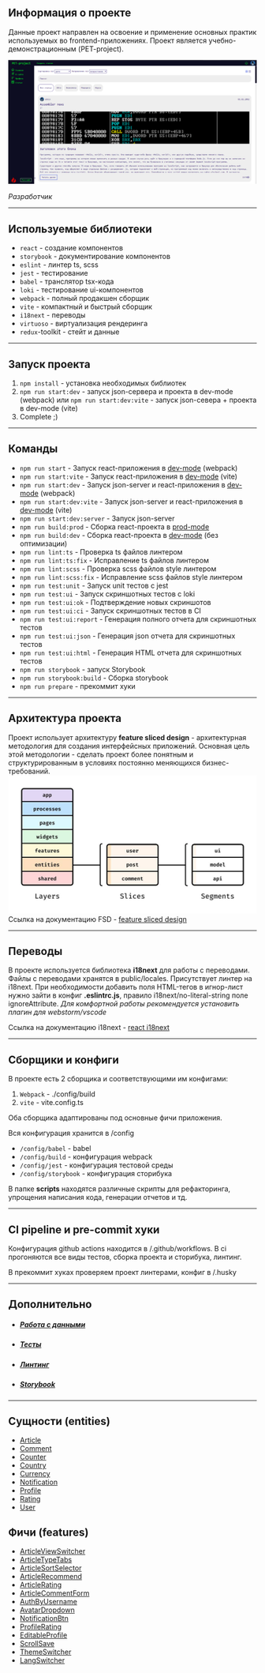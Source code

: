 ## Информация о проекте

Данные проект направлен на освоение и применение основных практик используемых во frontend-приложениях. Проект является учебно-демонстрационным (PET-project).

![PET-project image](/docs/Project.png)

*Разработчик* 

---

## Используемые библиотеки

- `react` - создание компонентов
- `storybook` - документирование компонентов
- `eslint` - линтер ts, scss
- `jest` - тестирование
- `babel` - транслятор tsx-кода
- `loki` - тестирование ui-компонентов
- `webpack` - полный продакшен сборщик
- `vite` - компактный и быстрый сборщик 
- `i18next` - переводы
- `virtuoso` - виртуализация рендеринга
- `redux`-toolkit - стейт и данные

---

## Запуск проекта


1) `npm install` - установка необходимых библиотек
2) `npm run start:dev` - запуск json-сервера и проекта в dev-mode (webpack)
    или
    `npm run start:dev:vite` - запуск json-севера + проекта в dev-mode (vite)
3) Complete ;)

----

## Команды

- `npm run start` - Запуск react-приложения в <u>dev-mode</u> (webpack)
- `npm run start:vite` - Запуск react-приложения в <u>dev-mode</u> (vite)
- `npm run start:dev` - Запуск json-server и react-приложения в <u>dev-mode</u> (webpack)
- `npm run start:dev:vite` - Запуск json-server и react-приложения в <u>dev-mode</u> (vite)
- `npm run start:dev:server` - Запуск json-server
- `npm run build:prod` - Сборка react-проекта в <u>prod-mode</u>
- `npm run build:dev` - Сборка react-проекта в <u>dev-mode</u> (без оптимизации)
- `npm run lint:ts` - Проверка ts файлов линтером
- `npm run lint:ts:fix` - Исправление ts файлов линтером
- `npm run lint:scss` - Проверка scss файлов style линтером
- `npm run lint:scss:fix` - Исправление scss файлов style линтером
- `npm run test:unit` - Запуск unit тестов с jest
- `npm run test:ui` - Запуск скриншотных тестов с loki
- `npm run test:ui:ok` - Подтверждение новых скриншотов
- `npm run test:ui:ci` - Запуск скриншотных тестов в CI
- `npm run test:ui:report` - Генерация полного отчета для скриншотных тестов
- `npm run test:ui:json` - Генерация json отчета для скриншотных тестов
- `npm run test:ui:html` - Генерация HTML отчета для скриншотных тестов
- `npm run storybook` - запуск Storybook
- `npm run storybook:build` - Сборка storybook
- `npm run prepare` - прекоммит хуки

----

## Архитектура проекта

Проект использует архитектуру **feature sliced design** - архитектурная методология для создания интерфейсных приложений. Основная цель этой методологии - сделать проект более понятным и структурированным в условиях постоянно меняющихся бизнес-требований.
![feature sliced design](docs/FSD.png)
Ссылка на документацию FSD - [feature sliced design](https://feature-sliced.design/docs/get-started/tutorial)

----

## Переводы

В проекте используется библиотека **i18next** для работы с переводами.
Файлы с переводами хранятся в public/locales.
Присутствует линтер на i18next. При необходимости добавить поля HTML-тегов в игнор-лист нужно зайти в конфиг **.eslintrc.js**, правило i18next/no-literal-string поле ignoreAttribute.
*Для комфортной работы рекомендуется установить плагин для webstorm/vscode*

Ссылка на документацию i18next - [react i18next](https://react.i18next.com/)

----

## Сборщики и конфиги

В проекте есть 2 сборщика и соответствующими им конфигами:
1. `Webpack` - ./config/build
2. `vite` - vite.config.ts

Оба сборщика адаптированы под основные фичи приложения.

Вся конфигурация хранится в /config
- `/config/babel` - babel
- `/config/build` - конфигурация webpack
- `/config/jest` - конфигурация тестовой среды
- `/config/storybook` - конфигурация сторибука

В папке **scripts** находятся различные скрипты для рефакторинга, упрощения написания кода, генерации отчетов и тд.

----

## CI pipeline и pre-commit хуки

Конфигурация github actions находится в /.github/workflows.
В ci прогоняются все виды тестов, сборка проекта и сторибука, линтинг.

В прекоммит хуках проверяем проект линтерами, конфиг в /.husky

----

## Дополнительно

- ##### [Работа с данными](/docs/data.md) 
- ##### [Тесты](/docs/test.md)
- ##### [Линтинг](/docs/lint.md)
- ##### [Storybook](/docs/storybook.md)

---
## Сущности (entities)

- [Article](/src/entities/Article)
- [Comment](/src/entities/Comment)
- [Counter](/src/entities/Counter)
- [Country](/src/entities/Country)
- [Currency](/src/entities/Currency)
- [Notification](/src/entities/Notification)
- [Profile](/src/entities/Profile)
- [Rating](/src/entities/Rating)
- [User](/src/entities/User)

## Фичи (features)

- [ArticleViewSwitcher](/src/features/Article/ArticleViewSwitcher/)
- [ArticleTypeTabs](/src/features/Article/ArticleTypeTabs/)
- [ArticleSortSelector](/src/features/Article/ArticleSortSelector/)
- [ArticleRecommend](/src/features/Article/ArticleRecommend/)
- [ArticleRating](/src/features/Article/ArticleRating/)
- [ArticleCommentForm](/src/features/Article/ArticleCommentForm/)
- [AuthByUsername](/src/features/AuthByUsername/)
- [AvatarDropdown](/src/features/AvatarDropdown/)
- [NotificationBtn](/src/features/NotificationBtn/)
- [ProfileRating](/src/features/Profile/ProfileRating/)
- [EditableProfile](/src/features/Profile/EditableProfile/)
- [ScrollSave](/src/features/ScrollSave/)
- [ThemeSwitcher](/src/features/Switcher/ThemeSwitcher/)
- [LangSwitcher](/src/features/Switcher/LangSwitcher/)
